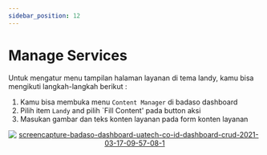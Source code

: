```yaml
---
sidebar_position: 12
---
```


# Manage Services 

Untuk mengatur menu tampilan halaman layanan di tema landy, kamu bisa mengikuti langkah-langkah berikut :
1. Kamu bisa membuka menu `Content Manager` di badaso dashboard
2. Pilih item `Landy` and pilih `Fill Content' pada button aksi
3. Masukan gambar dan teks konten layanan  pada form konten layanan
<p align="center">
   <a href="https://badaso-docs.uatech.co.id/">
  <img src="http://localhost:3000/img/service-content.png" alt="screencapture-badaso-dashboard-uatech-co-id-dashboard-crud-2021-03-17-09-57-08-1" />
  </a>
</p>


